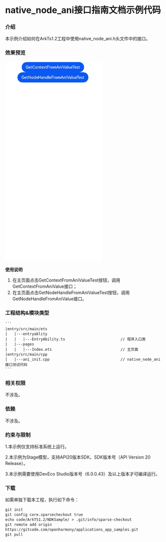 # native_node_ani接口指南文档示例代码

### 介绍

本示例介绍如何在ArkTs1.2工程中使用native_node_ani.h头文件中的接口。

### 效果预览

![NDKSample](figures/NDKSample.PNG)

**使用说明**

1. 在主页面点击GetContextFromAniValueTest按钮，调用GetContextFromAniValue接口；
2. 在主页面点击GetNodeHandleFromAniValueTest按钮，调用GetNodeHandleFromAniValue接口。

### 工程结构&模块类型  

    ```
    |entry/src/main/ets                  
    |   |---entryablity
    |   |   |---EntryAbility.ts                         // 程序入口类             
    |   |---pages                                 
    |   |   |---Index.ets                               // 主页面
    |entry/src/main/cpp
    |   |---ani_init.cpp                                // native_node_ani接口测试代码
    ```

### 相关权限

不涉及。

### 依赖

不涉及。

### 约束与限制

1.本示例仅支持标准系统上运行。

2.本示例为Stage模型，支持API20版本SDK，SDK版本号（API Version 20 Release）。

3.本示例需要使用DevEco Studio版本号（6.0.0.43）及以上版本才可编译运行。

### 下载

如需单独下载本工程，执行如下命令：

```shell
git init
git config core.sparsecheckout true
echo code/ArkTS1.2/NDKSample/ > .git/info/sparse-checkout
git remote add origin https://gitcode.com/openharmony/applications_app_samples.git
git pull